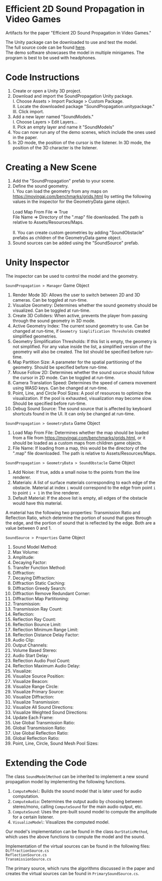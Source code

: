 # Efficient 2D Sound Propagation in Video Games
Artifacts for the paper "Efficient 2D Sound Propagation in Video Games."

The Unity package can be downloaded to use and test the model. <br>
The full source code can be found [here](https://github.com/TinSlam/SoundPropagation). <br>
The demo software showcases the model in multiple minigames. The program is best to be used with headphones.

# Code Instructions
1. Create or open a Unity 3D project.
2. Download and import the SoundPropagation Unity package. <br>
  I. Choose Assets > Import Package > Custom Package. <br>
  II. Locate the downloaded package "SoundPropagation.unitypackage." <br>
  III. Click import. <br>
3. Add a new layer named "SoundModels." <br>
  I. Choose Layers > Edit Layers... <br>
  II. Pick an empty layer and name it "SoundModels" <br>
4. You can now run any of the demo scenes, which include the ones used in the paper.
5. In 2D mode, the position of the cursor is the listener. In 3D mode, the position of the 3D character is the listener.

# Creating a New Scene
1. Add the "SoundPropagation" prefab to your scene.
2. Define the sound geometry. <br>
  I. You can load the geometry from any maps on https://movingai.com/benchmarks/grids.html by setting the following values in the inspector for the GeometryData game object. <br> <br>
      Load Map From File => True <br>
      File Name => Directory of the ".map" file downloaded. The path is relative to Assets/Resources/Maps. <br> <br>
  II. You can create custom geometries by adding "SoundObstacle" prefabs as children of the GeometryData game object. <br>
3. Sound sources can be added using the "SoundSource" prefab.

# Unity Inspector
The inspector can be used to control the model and the geometry.

`SoundPropagation > Manager` Game Object
1. Render Mode 3D: Allows the user to switch between 2D and 3D cameras. Can be toggled at run-time.
2. Visualize Geometry: Determines whether the sound geometry should be visualized. Can be toggled at run-time.
3. Create 3D Colliders: When active, prevents the player from passing through the sound geometry in 3D mode.
4. Active Geometry Index: The current sound geometry to use. Can be changed at run-time, if `Geometry Simplification Thresholds` created simplified geometries.
5. Geometry Simplification Thresholds: If this list is empty, the geometry is not simplified. For any value inside the list, a simplified version of the geometry will also be created. The list should be specified before run-time.
6. Map Partition Size: A parameter for the spatial partitioning of the geometry. Should be specified before run-time.
7. Mouse Follow 2D: Determines whether the sound source should follow the cursor in 2D mode. Can be toggled at run-time.
8. Camera Translation Speed: Determines the speed of camera movement using WASD keys. Can be changed at run-time.
9. Point, Line, and Circle Pool Sizes: A pool of resources to optimize the visualization. If the pool is exhausted, visualization may become slow. Should be specified before run-time.
10. Debug Sound Source: The sound source that is affected by keyboard shortcuts found in the UI. It can only be changed at run-time.

`SoundPropagation > GeometryData` Game Object
1. Load Map From File: Determines whether the map should be loaded from a file from https://movingai.com/benchmarks/grids.html, or it should be loaded as a custom maps from children game objects.
2. File Name: If loading from a map, this would be the directory of the ".map" file downloaded. The path is relative to Assets/Resources/Maps.

`SoundPropagation > GeometryData > SoundObstacle` Game Object
1. Add Noise: If true, adds a small noise to the points from the line renderer.
2. Materials: A list of surface materials corresponding to each edge of the obstacle. Material at index `i` would correspond to the edge from point `i` to point `i + 1` in the line renderer.
3. Default Material: If the above list is empty, all edges of the obstacle would have this material.

A material has the following two properties: Transmission Ratio and Reflection Ratio, which determine the portion of sound that goes through the edge, and the portion of sound that is reflected by the edge. Both are a value between 0 and 1.

`SoundSource > Properties` Game Object
1. Sound Model Method:
2. Max Volume:
3. Amplitude:
4. Decaying Factor:
5. Transfer Function Method:
6. Diffraction:
7. Decaying Diffraction:
8. Diffraction Static Caching:
9. Diffraction Greedy Search:
10. Diffraction Remove Redundant Corner:
11. Diffraction Map Partitioning:
12. Transmission:
13. Transmission Ray Count:
14. Reflection:
15. Reflection Ray Count:
16. Reflection Bounce Limit:
17. Reflection Minimum Range Limit:
18. Reflection Distance Delay Factor:
19. Audio Clip:
20. Output Channels:
21. Volume Based Stereo:
22. Audio Start Delay:
23. Reflection Audio Pool Count:
24. Reflection Maximum Audio Delay:
25. Visualize:
26. Visualize Source Position:
27. Visualize Beacon:
28. Visualize Range Circle:
29. Visualize Primary Source:
30. Visualize Diffraction:
31. Visualize Transmission:
32. Visualize All Sound Directions:
33. Visualize Weighted Sound Directions:
34. Update Each Frame:
35. Use Global Transmission Ratio:
36. Global Transmission Ratio:
37. Use Global Reflection Ratio:
38. Global Reflection Ratio:
39. Point, Line, Circle, Sound Mesh Pool Sizes: 

# Extending the Code
The class `SoundModelMethod` can be inherited to implement a new sound propagation model by implementing the following functions.
1. `ComputeModel`: Builds the sound model that is later used for audio computation.
2. `ComputeAudio`: Determines the output audio by choosing between stereo/mono, calling `ComputeSound` for the main audio output, etc.
3. `ComputeSound`: Uses the pre-built sound model to compute the amplitude for a certain listener.
4. `VisualizeModel`: Visualizes the computed model.

Our model's implementation can be found in the class `OurStaticMethod`, which uses the above functions to compute the model and the sound.

Implementation of the virtual sources can be found in the following files:<br>
`DiffractionSource.cs`<br>
`ReflectionSource.cs`<br>
`TransmissionSource.cs`<br>

The primary source, which runs the algorithms discussed in the paper and creates the virtual sources can be found in `PrimarySoundSource.cs`.
